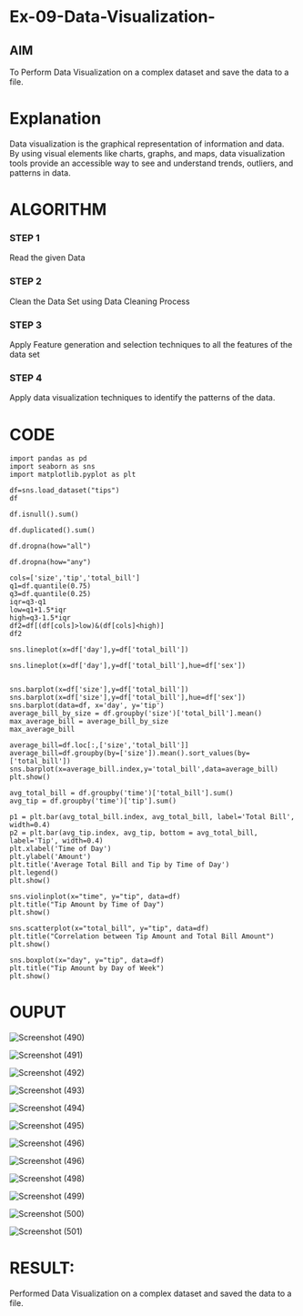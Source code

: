 # Ex-09-Data-Visualization-

## AIM
To Perform Data Visualization on a complex dataset and save the data to a file. 

# Explanation
Data visualization is the graphical representation of information and data. By using visual elements like charts, graphs, and maps, data visualization tools provide an accessible way to see and understand trends, outliers, and patterns in data.

# ALGORITHM
### STEP 1
Read the given Data
### STEP 2
Clean the Data Set using Data Cleaning Process
### STEP 3
Apply Feature generation and selection techniques to all the features of the data set
### STEP 4
Apply data visualization techniques to identify the patterns of the data.


# CODE
```
import pandas as pd
import seaborn as sns
import matplotlib.pyplot as plt

df=sns.load_dataset("tips")
df

df.isnull().sum()

df.duplicated().sum()

df.dropna(how="all")

df.dropna(how="any")

cols=['size','tip','total_bill']
q1=df.quantile(0.75)
q3=df.quantile(0.25)
iqr=q3-q1
low=q1+1.5*iqr
high=q3-1.5*iqr
df2=df[(df[cols]>low)&(df[cols]<high)]
df2

sns.lineplot(x=df['day'],y=df['total_bill'])

sns.lineplot(x=df['day'],y=df['total_bill'],hue=df['sex'])


sns.barplot(x=df['size'],y=df['total_bill'])
sns.barplot(x=df['size'],y=df['total_bill'],hue=df['sex'])
sns.barplot(data=df, x='day', y='tip')
average_bill_by_size = df.groupby('size')['total_bill'].mean()
max_average_bill = average_bill_by_size
max_average_bill

average_bill=df.loc[:,['size','total_bill']]
average_bill=df.groupby(by=['size']).mean().sort_values(by=['total_bill'])
sns.barplot(x=average_bill.index,y='total_bill',data=average_bill)
plt.show()

avg_total_bill = df.groupby('time')['total_bill'].sum()
avg_tip = df.groupby('time')['tip'].sum()

p1 = plt.bar(avg_total_bill.index, avg_total_bill, label='Total Bill', width=0.4)
p2 = plt.bar(avg_tip.index, avg_tip, bottom = avg_total_bill, label='Tip', width=0.4)
plt.xlabel('Time of Day')
plt.ylabel('Amount')
plt.title('Average Total Bill and Tip by Time of Day')
plt.legend()
plt.show()

sns.violinplot(x="time", y="tip", data=df)
plt.title("Tip Amount by Time of Day")
plt.show()

sns.scatterplot(x="total_bill", y="tip", data=df)
plt.title("Correlation between Tip Amount and Total Bill Amount")
plt.show()

sns.boxplot(x="day", y="tip", data=df)
plt.title("Tip Amount by Day of Week")
plt.show()
```

# OUPUT

![Screenshot (490)](https://github.com/VIJAYKUMAR22007124/Ex-08-Data-Visualization_1/assets/119657657/bfcf870e-cce6-4173-a31c-090a80e02304)


![Screenshot (491)](https://github.com/VIJAYKUMAR22007124/Ex-08-Data-Visualization_1/assets/119657657/cb391cd2-0710-40ec-9786-1c54b228a571)


![Screenshot (492)](https://github.com/VIJAYKUMAR22007124/Ex-08-Data-Visualization_1/assets/119657657/bf392891-830b-43b7-8e63-2c3d48d65c8e)


![Screenshot (493)](https://github.com/VIJAYKUMAR22007124/Ex-08-Data-Visualization_1/assets/119657657/835876a6-5532-487b-bfa0-c04b85890d3c)


![Screenshot (494)](https://github.com/VIJAYKUMAR22007124/Ex-08-Data-Visualization_1/assets/119657657/3967fedc-dffd-4f91-bddc-e24aaa7b20eb)


![Screenshot (495)](https://github.com/VIJAYKUMAR22007124/Ex-08-Data-Visualization_1/assets/119657657/dec2530a-55e3-41e7-a1a2-2863778d9786)


![Screenshot (496)](https://github.com/VIJAYKUMAR22007124/Ex-08-Data-Visualization_1/assets/119657657/0d9c11b2-a752-4ecc-93a8-442810acde2f)


![Screenshot (496)](https://github.com/VIJAYKUMAR22007124/Ex-08-Data-Visualization_1/assets/119657657/f2be5cf2-af20-4332-8663-99ad461d529d)


![Screenshot (498)](https://github.com/VIJAYKUMAR22007124/Ex-08-Data-Visualization_1/assets/119657657/efbdab6b-6ff1-4978-ac0d-d7a985ffd341)


![Screenshot (499)](https://github.com/VIJAYKUMAR22007124/Ex-08-Data-Visualization_1/assets/119657657/a60c2e81-8a14-40ca-b744-26b779258dd7)


![Screenshot (500)](https://github.com/VIJAYKUMAR22007124/Ex-08-Data-Visualization_1/assets/119657657/2635d5e8-9eee-4230-9e3f-9f68ff738c09)


![Screenshot (501)](https://github.com/VIJAYKUMAR22007124/Ex-08-Data-Visualization_1/assets/119657657/bd4b5d88-644b-420c-88fc-c6ac67170058)


# RESULT:

Performed Data Visualization on a complex dataset and saved the data to a file.
